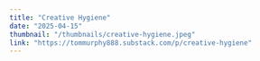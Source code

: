 ```yaml
---
title: "Creative Hygiene"
date: "2025-04-15"
thumbnail: "/thumbnails/creative-hygiene.jpeg"
link: "https://tommurphy888.substack.com/p/creative-hygiene"
---
```

